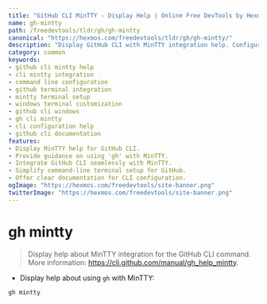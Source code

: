 ```yaml
---
title: "GitHub CLI MinTTY - Display Help | Online Free DevTools by Hexmos"
name: gh-mintty
path: /freedevtools/tldr/gh/gh-mintty
canonical: "https://hexmos.com/freedevtools/tldr/gh/gh-mintty/"
description: "Display GitHub CLI with MinTTY integration help. Configure command line interface for seamless terminal integration. Free online tool, no registration required."
category: common
keywords:
- github cli mintty help
- cli mintty integration
- command line configuration
- github terminal integration
- mintty terminal setup
- windows terminal customization
- github cli windows
- gh cli mintty
- cli configuration help
- github cli documentation
features:
- Display MinTTY help for GitHub CLI.
- Provide guidance on using 'gh' with MinTTY.
- Integrate GitHub CLI seamlessly with MinTTY.
- Simplify command-line terminal setup for GitHub.
- Offer clear documentation for CLI configuration.
ogImage: "https://hexmos.com/freedevtools/site-banner.png"
twitterImage: "https://hexmos.com/freedevtools/site-banner.png"
---
```


# gh mintty

> Display help about MinTTY integration for the GitHub CLI command.
> More information: <https://cli.github.com/manual/gh_help_mintty>.

- Display help about using `gh` with MinTTY:

`gh mintty`
